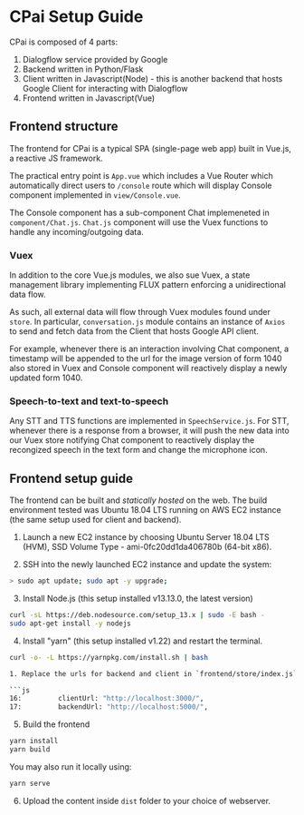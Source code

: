 # CPai Setup Guide

CPai is composed of 4 parts:

1. Dialogflow service provided by Google
2. Backend written in Python/Flask
3. Client written in Javascript(Node) - this is another backend that hosts Google Client for interacting with Dialogflow
4. Frontend written in Javascript(Vue)

## Frontend structure

The frontend for CPai is a typical SPA (single-page web app) built in Vue.js, a reactive JS framework.

The practical entry point is `App.vue` which includes a Vue Router which automatically direct users to `/console` route which will display Console component implemented in `view/Console.vue`.

The Console component has a sub-component Chat implemeneted in `component/Chat.js`. `Chat.js` component will use the Vuex functions to handle any incoming/outgoing data.

### Vuex

In addition to the core Vue.js modules, we also sue Vuex, a state management library implementing FLUX pattern enforcing a unidirectional data flow.

As such, all external data will flow through Vuex modules found under `store`. In particular, `conversation.js` module contains an instance of `Axios` to send and fetch data from the Client that hosts Google API client.

For example, whenever there is an interaction involving Chat component, a timestamp will be appended to the url for the image version of form 1040 also stored in Vuex and Console component will reactively display a newly updated form 1040.

### Speech-to-text and text-to-speech

Any STT and TTS functions are implemented in `SpeechService.js`. For STT, whenever there is a response from a browser, it will push the new data into our Vuex store notifying Chat component to reactively display the recongized speech in the text form and change the microphone icon.

## Frontend setup guide

The frontend can be built and _statically hosted_ on the web. The build environment tested was Ubuntu 18.04 LTS running on AWS EC2 instance (the same setup used for client and backend).

1. Launch a new EC2 instance by choosing Ubuntu Server 18.04 LTS (HVM), SSD Volume Type - ami-0fc20dd1da406780b (64-bit x86).

2. SSH into the newly launched EC2 instance and update the system:

```sh
> sudo apt update; sudo apt -y upgrade;
```

3. Install Node.js (this setup installed v13.13.0, the latest version)

```sh
curl -sL https://deb.nodesource.com/setup_13.x | sudo -E bash -
sudo apt-get install -y nodejs
```

4. Install "yarn" (this setup installed v1.22) and restart the terminal.

````sh
curl -o- -L https://yarnpkg.com/install.sh | bash

1. Replace the urls for backend and client in `frontend/store/index.js`:

```js
16:         clientUrl: "http://localhost:3000/",
17:         backendUrl: "http://localhost:5000/",
````

5. Build the frontend

```sh
yarn install
yarn build
```

You may also run it locally using:

```sh
yarn serve
```

6. Upload the content inside `dist` folder to your choice of webserver.
